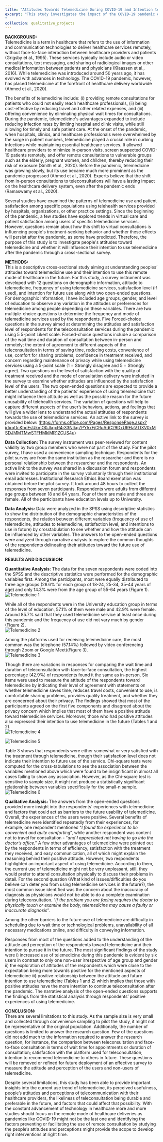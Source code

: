 ```yaml
---
title: "Attitudes Towards Telemedicine During COVID-19 and Intention to Use after the Pandemic: A Cross-Sectional Pilot Study"
excerpt: "This study investigates the impact of the COVID-19 pandemic on telemedicine use, patient satisfaction, and future intention to use. A cross-sectional survey was conducted to understand attitudes toward telemedicine, its usage frequency, satisfaction levels, and intentions for future use. Results showed that 85.7% of respondents used telemedicine during the pandemic, with most finding it convenient and time-saving. However, concerns about the quality of care were noted by 50% of participants. Despite this, nearly 90% reported satisfaction with telemedicine services, and many indicated they would continue using it in the future. The study highlights the potential for telemedicine to remain a key healthcare delivery method post-pandemic.<br/>
"
collection: qualitative_projects
---
```

<b>BACKGROUND:</b>  
Telemedicine is a term in healthcare that refers to the use of information and communication technologies to deliver healthcare services remotely, without face-to-face interaction between healthcare providers and patients (Grigsby et al., 1995). These services typically include audio or video consultations, text messaging, and sharing of radiological images or other medical information between patients and physicians (Klaassen et al., 2016). While telemedicine was introduced around 50 years ago, it has evolved with advances in technology. The COVID-19 pandemic, however, has placed telemedicine at the forefront of healthcare delivery worldwide (Ahmed et al., 2020).

The benefits of telemedicine include: (i) providing remote consultations for patients who could not easily reach healthcare professionals, (ii) being cost-effective by reducing travel and other related expenses, and (iii) offering convenience by eliminating physical wait times for consultations. During the pandemic, telemedicine's advantages expanded to include reducing infection rates by limiting hospital and clinic visits, while still allowing for timely and safe patient care. At the onset of the pandemic, when hospitals, clinics, and healthcare professionals were overwhelmed by the surge in patient numbers, telemedicine played a crucial role in curbing infections while maintaining essential healthcare services. It allowed healthcare providers to minimize in-person visits, screen suspected COVID-19 patients remotely, and offer remote consultations to vulnerable groups such as the elderly, pregnant women, and children, thereby reducing their risk of exposure (Smith et al., 2020). Before the pandemic, telemedicine was growing slowly, but its use became much more prominent as the pandemic progressed (Ahmed et al., 2020). Experts believe that the shift from in-person consultations to teleconsultations will have a lasting impact on the healthcare delivery system, even after the pandemic ends (Ramaswamy et al., 2020).

Several studies have examined the patterns of telemedicine use and patient satisfaction among specific populations using telehealth services provided by hospitals, organizations, or other practice settings. Since the beginning of the pandemic, a few studies have explored trends in virtual care and patient satisfaction among users of specific telemedicine services. However, questions remain about how this shift to virtual consultations is influencing people's treatment-seeking behavior and whether these effects will persist after the pandemic, as some have predicted. Therefore, the purpose of this study is to investigate people's attitudes toward telemedicine and whether it will influence their intention to use telemedicine after the pandemic through a cross-sectional survey.

<b>METHODS:</b>  
This is a descriptive cross-sectional study aiming at understanding peoples’ attitudes toward telemedicine use and their intention to use this remote mode of healthcare in the future. For this study, a survey instrument was developed with 12 questions on demographic information, attitude to telemedicine, frequency of using telemedicine services, satisfaction level (if used), and intention for future use along with two open-ended questions. For demographic information, I have included age groups, gender, and level of education to observe any variation in the attitudes or preferences for telemedicine among people depending on these variables. There are two multiple-choice questions to determine the frequency and mode of telemedicine services used by the respondents. Five Forced-choice questions in the survey aimed at determining the attitudes and satisfaction level of respondents for the teleconsultation services during the pandemic using 5 5-point Likert scale. Forced-choice questions include a comparison of the wait time and duration of consultation between in-person and remotely; the extent of agreement to different aspects of the teleconsultation in terms of saving time, reducing costs, convenience of use, comfort for sharing problems, confidence in treatment received, and concern regarding maintenance of privacy while using telemedicine services using a 5-point scale (1 = Strongly disagree and 5 = Strongly agree). Two questions on the level of satisfaction with the quality of treatment received and the mode of consultation delivery were included in the survey to examine whether attitudes are influenced by the satisfaction level of the users. The two open-ended questions are expected to provide a better understanding of the patients’ experience of using telemedicine that might influence their attitude as well as the possible reason for the future unusability of telehealth services. The variation of questions will help to capture different aspects of the user’s behaviors, actions, and feelings that will give a wider lens to understand the actual attitudes of respondents towards the use of telemedicine services. An active link to the survey is provided below:</b> 
(https://forms.office.com/Pages/ResponsePage.aspx?id=qDcKhoEsUkmO0JkqxR4r33NIkqZPY5xFjCRuAdC29DxURElaVTlXV0xMSDJMMTMwSTFHMklMR1ZCUS4u)

<b>Data Collection:</b> The survey instrument was peer-reviewed for content validity by two group members who were not part of the study. For the pilot survey, I have used a convenience sampling technique. Respondents for the pilot survey are from the same institution as the researcher and there is no personal relationship between the researcher and the respondents. An active link to the survey was shared in a discussion forum and respondents were invited to participate in the survey voluntarily through their institutional email addresses. Institutional Research Ethics Board exemption was obtained before the pilot survey. It took around 48 hours to collect the responses from seven participants. Respondents were adults from different age groups between 18 and 64 years. Four of them are male and three are female. All of the participants have education levels up to University.

<b>Data Analysis:</b> Data were analyzed in the SPSS using descriptive statistics to show the distribution of the demographic characteristics of the respondents, the relation between different variables (frequency of use of telemedicine, attitudes to telemedicine, satisfaction level, and intentions to use in future) by crosstabulation to see whether and how the attitude can be influenced by other variables. The answers to the open-ended questions were analyzed through narrative analysis to explore the common thoughts of the respondents delineating their attitudes toward the future use of telemedicine.

<b>RESULTS AND DISCUSSION:</b>  

<b>Quantitative Analysis:</b> The data for the seven respondents were coded into the SPSS and the descriptive statistics were performed for the demographic variables first. Among the participants, most were equally distributed to three age groups (28.6% for each group of 18-24, 25-34, 35-44 years of age) and only 14.3% were from the age group of 55-64 years (Figure 1). <br/>
![Telemedicine 1](https://github.com/user-attachments/assets/b02eb7f8-fe81-44dd-9234-94994d73a8c7)

While all of the respondents were in the University education group in terms of the level of education, 57.1% of them were male and 42.9% were female. Around 85.7% said that they used telemedicine service at least once during this pandemic and the frequency of use did not vary much by gender (Figure 2). <br/>
![Telemedicine 2](https://github.com/user-attachments/assets/80579c15-285a-4039-8284-228cc137ac7a)

Among the platforms used for receiving telemedicine care, the most common was the telephone (57.14%) followed by video conferencing through Zoom or Google Meet)(Figure 3). <br/>
![Telemedicine 3](https://github.com/user-attachments/assets/a33133c0-fdca-497b-ace9-8d0ffec32d5d)

Though there are variations in responses for comparing the wait time and duration of teleconsultation with face-to-face consultation, the highest percentage (42.9%) of respondents found it the same as in-person. Six items were used to measure the attitude of the respondents toward telemedicine by indicating their level of agreement with statements on whether telemedicine saves time, reduces travel costs, convenient to use, is comfortable sharing problems, provides quality treatment, and whether they are concerned about their privacy. The findings showed that most of the participants agreed on the first five components and disagreed about the privacy concern which implies that most of them have a positive attitude toward telemedicine services. Moreover, those who had positive attitudes also expressed their intention to use telemedicine in the future (Tables 1 and 2). <br/>
![Telemedicine 4](https://github.com/user-attachments/assets/9541a3cb-88af-4663-847a-c93fc0fc9253) <br/>

![Telemedicine 5](https://github.com/user-attachments/assets/32f2b47b-7177-4949-b26d-e8d95dd0dfb8)

Table 3 shows that respondents were either somewhat or very satisfied with the treatment through telemedicine, though their satisfaction level does not indicate their intention to future use of the service. Chi-square tests were computed for the cross-tabulations to see the association between the variables mentioned above which were found to be insignificant in almost all cases failing to show any association. However, as the Chi-square test is sensitive to sample size, it might not produce a statistically significant relationship between variables specifically for the small-n sample. <br/>
![Telemedicine 6](https://github.com/user-attachments/assets/66ab0663-d6af-488d-a8ab-5f0e4634d914)

<b>Qualitative Analysis:</b> The answers from the open-ended questions provided more insight into the respondents’ experiences with telemedicine and factors that could act as barriers to the future usability of telemedicine. Overall, the experiences of the users were positive. Several benefits of telemedicine were identified repeatedly from their experiences, for example, one respondent mentioned ​“_I found the experience to be convenient and quite comforting_”, while another respondent was content not to travel for consultation - ​“_and I appreciated not having to go into the doctor’s office_.” A few other advantages of telemedicine were pointed out by the respondents in terms of efficiency, satisfaction with the treatment they received, and easy communication, all of which might explain the reasoning behind their positive attitude. However, two respondents highlighted an important aspect of using telemedicine. According to them, the current use of telemedicine might not be very unpleasant, still, they would prefer to attend consultation physically to discuss their problems in detail. For the second question (What kind of issues/difficulties do you believe can deter you from using telemedicine services in the future?), the most common issue identified was the concern about the inaccuracy of
diagnosis as physicians would not be able to do a complete examination during teleconsultation.
“_If the problem you are facing requires the doctor to physically touch or examine the body, telemedicine may cause a faulty or inaccurate diagnosis_”.<br/>

Among the other barriers to the future use of telemedicine are difficulty in scheduling due to wait time or technological problems, unavailability of all necessary medications online, and difficulty in conveying information.

Responses from most of the questions added to the understanding of the attitude and perception of the respondents toward telemedicine and their intention to pursue it in the future. The most significant findings of the study were i) increased use of telemedicine during this pandemic is evident by six users in contrast to only one non-user irrespective of age group and gender ii) the exploration of attitudes of the respondents which were close to the expectation being more towards positive for the mentioned aspects of telemedicine iii) positive relationship between the attitude and future intention to use telemedicine (Tables 1 and 2) which implies that those with positive attitudes have the more intention to continue teleconsultation after the pandemic. The narrative analysis of the open-ended questions supports the findings from the statistical analysis through respondents’ positive experiences of using telemedicine.

<b>CONCLUSION:</b>  
There are several limitations to this study. As the sample size is very small and collected through convenience sampling to pilot the study, it might not be representative of the original population. Additionally, the number of questions is limited to answer the research question. Few of the questions did not add much to the information required to answer the research question, for instance, the comparison between teleconsultation and face-to-face consultation in terms of wait time for appointments or duration of consultation; satisfaction with the platform used for teleconsultation; intention to recommend telemedicine to others in future. These questions will be removed or refined for future deployment of an effective survey to measure the attitude and perception of the users and non-users of telemedicine.

Despite several limitations, this study has been able to provide important insights into the current use trend of telemedicine, its perceived usefulness, people’s attitudes and perceptions of telecommunication with their healthcare providers, the likeliness of teleconsultation being durable and preferable in the future, and factors that could affect that possibility. With the constant advancement of technology in healthcare more and more studies should focus on the remote mode of healthcare deliveries as pandemics like COVID-19 might not be the last one and identifying the factors preventing or facilitating the use of remote consultation by studying the people’s attitudes and perceptions might provide the scope to develop right interventions at right time.

